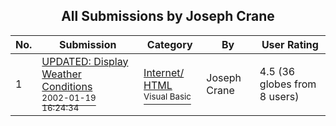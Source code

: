 ﻿<div align="center">

## All Submissions by Joseph Crane

</div>

No.  | Submission | Category | By   | User Rating
---- | ---------- | -------- | ---- | -----------
1 | [UPDATED:  Display Weather Conditions<br /><sup>2002-01-19 16:24:34</sup>](https://github.com/Planet-Source-Code/joseph-crane-updated-display-weather-conditions__1-30941) | [Internet/ HTML<br /><sup>Visual Basic</sup>](../ByCategory/internet-html__1-34.md) | Joseph Crane | 4.5 (36 globes from 8 users)
